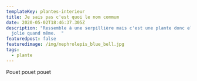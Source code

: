 ```yaml
---
templateKey: plantes-interieur
title: Je sais pas c'est quoi le nom commum
date: 2020-05-02T18:46:37.305Z
description: "Ressemble à une serpillière mais c'est une plante donc elle est
  jolie quand même.  "
featuredpost: false
featuredimage: /img/nephrolepis_blue_bell.jpg
tags:
  - plante
---
```

Pouet pouet pouet